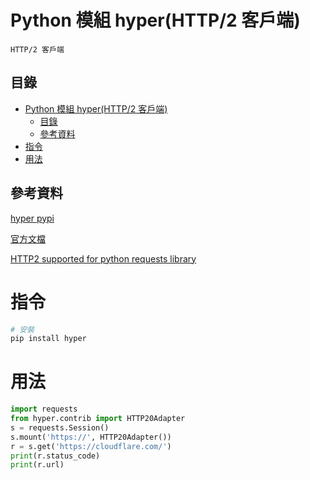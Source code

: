 # Python 模組 hyper(HTTP/2 客戶端)

```
HTTP/2 客戶端
```

## 目錄

- [Python 模組 hyper(HTTP/2 客戶端)](#python-模組-hyperhttp2-客戶端)
	- [目錄](#目錄)
	- [參考資料](#參考資料)
- [指令](#指令)
- [用法](#用法)

## 參考資料

[hyper pypi](https://pypi.org/project/hyper/)

[官方文檔](https://hyper.readthedocs.io/en/latest/)

[HTTP2 supported for python requests library](https://github.com/khanhicetea/today-i-learned/blob/master/python/HTTP2-supported-for-python-requests-library.md)

# 指令

```bash
# 安裝
pip install hyper
```

# 用法

```Python
import requests
from hyper.contrib import HTTP20Adapter
s = requests.Session()
s.mount('https://', HTTP20Adapter())
r = s.get('https://cloudflare.com/')
print(r.status_code)
print(r.url)
```
